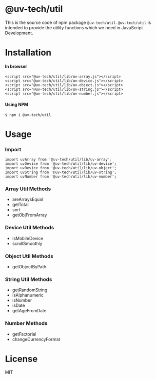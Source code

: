 # @uv-tech/util

This  is the source code of npm package `@uv-tech/util`. `@uv-tech/util` is intended to provide the utility functions which we need in JavaScript Development.

# Installation

#### In browser

```
<script src="@uv-tech/util/lib/uv-array.js"></script>
<script src="@uv-tech/util/lib/uv-device.js"></script>
<script src="@uv-tech/util/lib/uv-object.js"></script>
<script src="@uv-tech/util/lib/uv-string.js"></script>
<script src="@uv-tech/util/lib/uv-number.js"></script>
```

#### Using NPM

```
$ npm i @uv-tech/util
```


# Usage

### Import
```
import uvArray from '@uv-tech/util/lib/uv-array';
import uvDevice from '@uv-tech/util/lib/uv-device';
import uvDevice from '@uv-tech/util/lib/uv-object';
import uvString from '@uv-tech/util/lib/uv-string';
import uvNumber from '@uv-tech/util/lib/uv-number';
```

### Array Util Methods
* areArraysEqual
* getTotal
* sort
* getObjFromArray

### Device Util Methods
* isMobileDevice
* scrollSmoothly

### Object Util Methods
* getObjectByPath

### String Util Methods
* getRandomString
* isAlphanumeric
* isNumber
* isDate
* getAgeFromDate

### Number Methods
* getFactorial
* changeCurrencyFormat

# License
MIT
